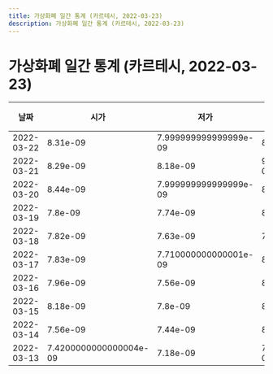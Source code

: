 ```yaml
---
title: 가상화폐 일간 통계 (카르테시, 2022-03-23)
description: 가상화폐 일간 통계 (카르테시, 2022-03-23)
---
```



가상화폐 일간 통계 (카르테시, 2022-03-23)
===

|날짜|시가|저가|고가|종가|비고|
|--|--|--|--|--|--|
|2022-03-22|8.31e-09|7.999999999999999e-09|8.82e-09|8.58e-09|    |
|2022-03-21|8.29e-09|8.18e-09|9.099999999999999e-09|8.31e-09|    |
|2022-03-20|8.44e-09|7.999999999999999e-09|8.77e-09|8.29e-09|    |
|2022-03-19|7.8e-09|7.74e-09|8.92e-09|8.460000000000001e-09|    |
|2022-03-18|7.82e-09|7.63e-09|7.93e-09|7.849999999999999e-09|    |
|2022-03-17|7.83e-09|7.710000000000001e-09|8.32e-09|7.79e-09|    |
|2022-03-16|7.96e-09|7.56e-09|8.11e-09|7.74e-09|    |
|2022-03-15|8.18e-09|7.8e-09|8.35e-09|7.989999999999999e-09|    |
|2022-03-14|7.56e-09|7.44e-09|8.35e-09|8.08e-09|    |
|2022-03-13|7.4200000000000004e-09|7.18e-09|7.989999999999999e-09|7.72e-09|    |
